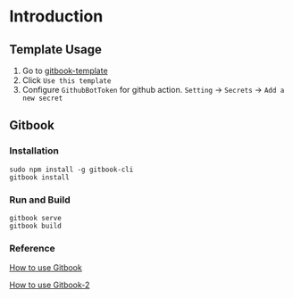 # Introduction

## Template Usage

1. Go to [gitbook-template](https://github.com/airdb-template/gitbook)
2. Click `Use this template`
3. Configure `GithubBotToken` for github action. `Setting` -> `Secrets` -> `Add
   a new secret`


## Gitbook

### Installation

```
sudo npm install -g gitbook-cli
gitbook install
```

### Run and Build

```
gitbook serve
gitbook build
```


### Reference

[How to use Gitbook](http://www.vapicloud.com/books/gitbook/ch1/1-1-mac.html)

[How to use Gitbook-2](http://www.chengweiyang.cn/gitbook/github-pages/README.html)
